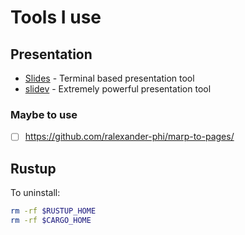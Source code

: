 # Tools I use

## Presentation

- [Slides](https://github.com/maaslalani/slides) - Terminal based presentation tool
- [slidev](https://sli.dev/) - Extremely powerful presentation tool

### Maybe to use

- [ ] <https://github.com/ralexander-phi/marp-to-pages/>

## Rustup

To uninstall:

```sh
rm -rf $RUSTUP_HOME
rm -rf $CARGO_HOME
```
